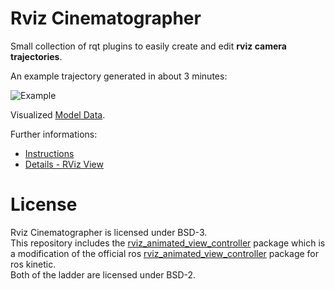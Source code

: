 # Rviz Cinematographer

Small collection of rqt plugins to easily create and edit **rviz camera trajectories**.

An example trajectory generated in about 3 minutes:

![Example](readme/output.gif)

Visualized [Model Data](https://grabcad.com/library/office-building-9).

Further informations:
- [Instructions](rqt_pose_interpolator)
- [Details - RViz View](rviz_animated_view_controller)
 
# License

Rviz Cinematographer is licensed under BSD-3.  
This repository includes the [rviz_animated_view_controller](https://github.com/UTNuclearRoboticsPublic/rviz_animated_view_controller) package which is a modification of the official ros [rviz_animated_view_controller](https://github.com/ros-visualization/rviz_animated_view_controller) package for ros kinetic.  
Both of the ladder are licensed under BSD-2.
